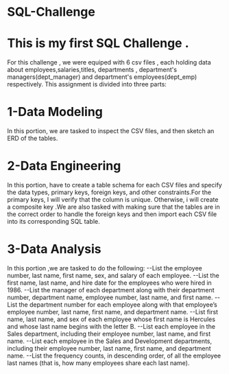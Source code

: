 # SQL-Challenge
# This is my first SQL Challenge .
For this challenge , we  were equiped with 6 csv files , each holding data about employees,salaries,titles,
departments , department's managers(dept_manager) and department's employees(dept_emp) respectively.
This assignment is divided into three parts: 

# 1-Data Modeling
In this portion, we are tasked to inspect the CSV files, and then sketch an ERD of the tables. 

# 2-Data Engineering
In this portion, have to create a table schema for each  CSV files and specify the data types, primary keys,
foreign keys, and other constraints.For the primary keys, I will verify that the column is unique. Otherwise,
 i will create a composite key .We are also tasked with making sure that the tables are in the correct order 
 to handle the foreign keys and then import each CSV file into its corresponding SQL table.

# 3-Data Analysis
In this portion ,we are tasked to do the following:
--List the employee number, last name, first name, sex, and salary of each employee.
--List the first name, last name, and hire date for the employees who were hired in 1986.
--List the manager of each department along with their department number, department name, employee number,
 last name, and first name.
--List the department number for each employee along with that employee’s employee number, last name,
 first name, and department name.
--List first name, last name, and sex of each employee whose first name is Hercules and whose last name 
begins with the letter B.
--List each employee in the Sales department, including their employee number, last name, and first name.
--List each employee in the Sales and Development departments, including their employee number, last name,
 first name, and department name.
--List the frequency counts, in descending order, of all the employee last names (that is, how many employees
 share each last name).


